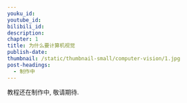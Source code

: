 ```yaml
---
youku_id: 
youtube_id: 
bilibili_id: 
description: 
chapter: 1
title: 为什么要计算机视觉
publish-date: 
thumbnail: /static/thumbnail-small/computer-vision/1.jpg
post-headings:
  - 制作中
---
```

教程还在制作中, 敬请期待.